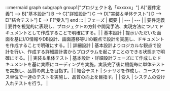 :::mermaid
graph
    subgraph group1["プロジェクト名「xxxxxx」"]
        A["要件定義"] --> B["基本設計"]
        B --> C["詳細設計"]
        C --> D["実装＆単体テスト"]
        D --> E["結合テスト"]
        E --> F["受入"]
    end
:::
| フェーズ | 概要 |
| --- | --- |
| 要件定義 | 要件を視覚的に表現し、プロジェクトの方針や開発手法、実現方法についてドキュメントとして作成することで明確にする。|
| 基本設計 | 提示いただいた画面を基にI/O情報やDB設計、画面遷移等UIの観点で設計を実施し、ドキュメントを作成することで明確にする。|
| 詳細設計 | 基本設計よりロジカルな観点で設計を行い、作成する詳細設計書からプログラムを起こすことのできる状態まで明確にする。|
| 実装＆単体テスト | 基本設計・詳細設計フェーズにて作成したドキュメントを基に実際にコーディングを実施。実装完了後に機能毎に単体テストを実施し、品質の向上を目指す。|
| 結合テスト | シナリオを作成し、ユースケース単位で一連のテストを実施し、品質の向上を目指す。|
| 受入 | システムの受け入れテストを行う。 |

